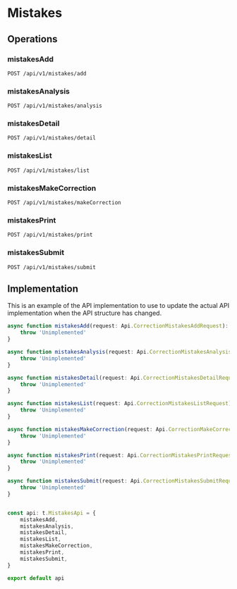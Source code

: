 # Mistakes


## Operations

### mistakesAdd

```http
POST /api/v1/mistakes/add
```


### mistakesAnalysis

```http
POST /api/v1/mistakes/analysis
```


### mistakesDetail

```http
POST /api/v1/mistakes/detail
```


### mistakesList

```http
POST /api/v1/mistakes/list
```


### mistakesMakeCorrection

```http
POST /api/v1/mistakes/makeCorrection
```


### mistakesPrint

```http
POST /api/v1/mistakes/print
```


### mistakesSubmit

```http
POST /api/v1/mistakes/submit
```


## Implementation

This is an example of the API implementation to use to update the actual API implementation
when the API structure has changed.

```typescript
async function mistakesAdd(request: Api.CorrectionMistakesAddRequest): Promise<t.MistakesAddResponse> {
	throw 'Unimplemented'
}

async function mistakesAnalysis(request: Api.CorrectionMistakesAnalysisRequest): Promise<t.MistakesAnalysisResponse> {
	throw 'Unimplemented'
}

async function mistakesDetail(request: Api.CorrectionMistakesDetailRequest): Promise<t.MistakesDetailResponse> {
	throw 'Unimplemented'
}

async function mistakesList(request: Api.CorrectionMistakesListRequest): Promise<t.MistakesListResponse> {
	throw 'Unimplemented'
}

async function mistakesMakeCorrection(request: Api.CorrectionMakeCorrectionRequest): Promise<t.MistakesMakeCorrectionResponse> {
	throw 'Unimplemented'
}

async function mistakesPrint(request: Api.CorrectionMistakesPrintRequest): Promise<t.MistakesPrintResponse> {
	throw 'Unimplemented'
}

async function mistakesSubmit(request: Api.CorrectionMistakesSubmitRequest): Promise<t.MistakesSubmitResponse> {
	throw 'Unimplemented'
}


const api: t.MistakesApi = {
	mistakesAdd,
	mistakesAnalysis,
	mistakesDetail,
	mistakesList,
	mistakesMakeCorrection,
	mistakesPrint,
	mistakesSubmit,
}

export default api
```
